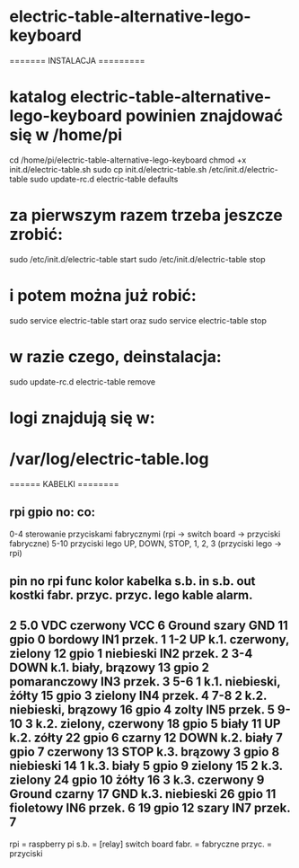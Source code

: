 # electric-table-alternative-lego-keyboard

======= INSTALACJA =========

# katalog electric-table-alternative-lego-keyboard powinien znajdować się w /home/pi

cd /home/pi/electric-table-alternative-lego-keyboard
chmod +x init.d/electric-table.sh
sudo cp init.d/electric-table.sh /etc/init.d/electric-table
sudo update-rc.d electric-table defaults

# za pierwszym razem trzeba jeszcze zrobić:
sudo /etc/init.d/electric-table start
sudo /etc/init.d/electric-table stop

# i potem można już robić:
sudo service electric-table start
oraz
sudo service electric-table stop

# w razie czego, deinstalacja:
sudo update-rc.d electric-table remove

# logi znajdują się w:
# /var/log/electric-table.log

====== KABELKI ========

rpi gpio no:	co:
-----------------------------------------------------------------------------------------------
0-4				sterowanie przyciskami fabrycznymi (rpi -> switch board -> przyciski fabryczne)
5-10			przyciski lego UP, DOWN, STOP, 1, 2, 3 (przyciski lego -> rpi)


pin no		rpi func    kolor kabelka		s.b. in		s.b. out	kostki		fabr. przyc.	przyc. lego		kable alarm.
-----------------------------------------------------------------------------------------------------------------------------
2			5.0 VDC		czerwony			VCC
6			Ground		szary				GND
11			gpio 0		bordowy				IN1			przek. 1	1-2			UP								k.1. czerwony, zielony
12			gpio 1		niebieski			IN2			przek. 2	3-4			DOWN							k.1. biały, brązowy
13			gpio 2		pomaranczowy		IN3			przek. 3	5-6			1								k.1. niebieski, żółty
15			gpio 3		zielony				IN4			przek. 4	7-8			2								k.2. niebieski, brązowy
16			gpio 4		zolty				IN5			przek. 5	9-10		3								k.2. zielony, czerwony
18			gpio 5		biały										11							UP				k.2. zółty
22			gpio 6		czarny										12							DOWN			k.2. biały
7			gpio 7		czerwony									13							STOP			k.3. brązowy
3			gpio 8		niebieski									14							1				k.3. biały
5			gpio 9		zielony										15							2				k.3. zielony
24			gpio 10		żółty										16							3				k.3. czerwony
9			Ground		czarny										17							GND				k.3. niebieski
26			gpio 11		fioletowy			IN6			przek. 6
19			gpio 12		szary				IN7			przek. 7
---------------------------
rpi = raspberry pi
s.b. = [relay] switch board
fabr. = fabryczne
przyc. = przyciski

